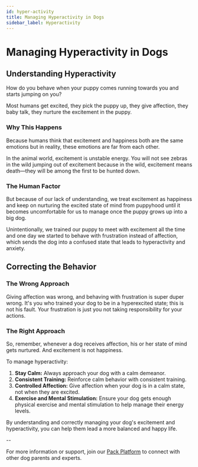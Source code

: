 ```yaml
---
id: hyper-activity
title: Managing Hyperactivity in Dogs
sidebar_label: Hyperactivity
---
```


# Managing Hyperactivity in Dogs

## Understanding Hyperactivity

How do you behave when your puppy comes running towards you and starts jumping on you?

Most humans get excited, they pick the puppy up, they give affection, they baby talk, they nurture the excitement in the puppy.

### Why This Happens

Because humans think that excitement and happiness both are the same emotions but in reality, these emotions are far from each other.

In the animal world, excitement is unstable energy. You will not see zebras in the wild jumping out of excitement because in the wild, excitement means death—they will be among the first to be hunted down.

### The Human Factor

But because of our lack of understanding, we treat excitement as happiness and keep on nurturing the excited state of mind from puppyhood until it becomes uncomfortable for us to manage once the puppy grows up into a big dog.

Unintentionally, we trained our puppy to meet with excitement all the time and one day we started to behave with frustration instead of affection, which sends the dog into a confused state that leads to hyperactivity and anxiety.

## Correcting the Behavior

### The Wrong Approach

Giving affection was wrong, and behaving with frustration is super duper wrong. It's you who trained your dog to be in a hyperexcited state; this is not his fault. Your frustration is just you not taking responsibility for your actions.

### The Right Approach

So, remember, whenever a dog receives affection, his or her state of mind gets nurtured. And excitement is not happiness.

To manage hyperactivity:
1. **Stay Calm:** Always approach your dog with a calm demeanor.
2. **Consistent Training:** Reinforce calm behavior with consistent training.
3. **Controlled Affection:** Give affection when your dog is in a calm state, not when they are excited.
4. **Exercise and Mental Stimulation:** Ensure your dog gets enough physical exercise and mental stimulation to help manage their energy levels.

By understanding and correctly managing your dog's excitement and hyperactivity, you can help them lead a more balanced and happy life.

--

For more information or support, join our [Pack Platform](/pack-platform) to connect with other dog parents and experts.
